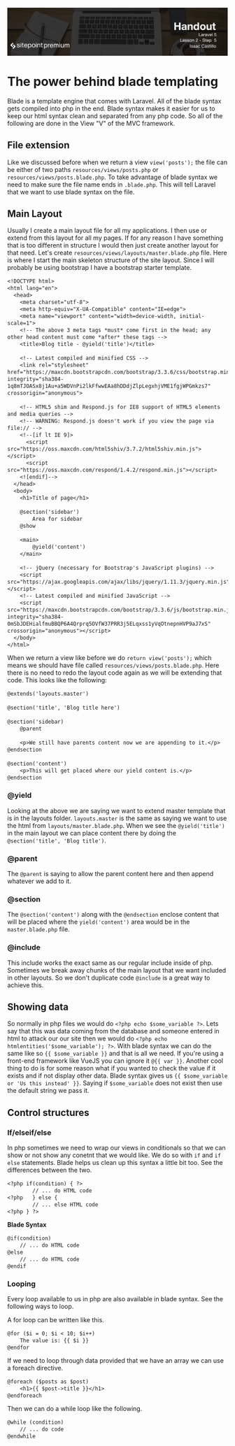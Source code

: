 ![](headings/2.5.png)

# The power behind blade templating

Blade is a template engine that comes with Laravel. All of the blade syntax gets compiled into php in the end. Blade syntax makes it easier for us to keep our html syntax clean and separated from any php code. So all of the following are done in the View "V" of the MVC framework.

## File extension

Like we discussed before when we return a view `view('posts');` the file can be either of two paths `resources/views/posts.php` or `resources/views/posts.blade.php`. To take advantage of blade syntax we need to make sure the file name ends in `.blade.php`. This will tell Laravel that we want to use blade syntax on the file.

## Main Layout

Usually I create a main layout file for all my applications. I then use or extend from this layout for all my pages. If for any reason I have something that is too different in structure I would then just create another layout for that need. Let's create `resources/views/layouts/master.blade.php` file. Here is where I start the main skeleton structure of the site layout. Since I will probably be using bootstrap I have a bootstrap starter template.

```
<!DOCTYPE html>
<html lang="en">
  <head>
    <meta charset="utf-8">
    <meta http-equiv="X-UA-Compatible" content="IE=edge">
    <meta name="viewport" content="width=device-width, initial-scale=1">
    <!-- The above 3 meta tags *must* come first in the head; any other head content must come *after* these tags -->
    <title>Blog title - @yield('title')</title>

    <!-- Latest compiled and minified CSS -->
	<link rel="stylesheet" href="https://maxcdn.bootstrapcdn.com/bootstrap/3.3.6/css/bootstrap.min.css" integrity="sha384-1q8mTJOASx8j1Au+a5WDVnPi2lkFfwwEAa8hDDdjZlpLegxhjVME1fgjWPGmkzs7" crossorigin="anonymous">

    <!-- HTML5 shim and Respond.js for IE8 support of HTML5 elements and media queries -->
    <!-- WARNING: Respond.js doesn't work if you view the page via file:// -->
    <!--[if lt IE 9]>
      <script src="https://oss.maxcdn.com/html5shiv/3.7.2/html5shiv.min.js"></script>
      <script src="https://oss.maxcdn.com/respond/1.4.2/respond.min.js"></script>
    <![endif]-->
  </head>
  <body>
    <h1>Title of page</h1>

    @section('sidebar')
    	Area for sidebar
    @show

    <main>
    	@yield('content')
    </main>

    <!-- jQuery (necessary for Bootstrap's JavaScript plugins) -->
    <script src="https://ajax.googleapis.com/ajax/libs/jquery/1.11.3/jquery.min.js"></script>
    <!-- Latest compiled and minified JavaScript -->
	<script src="https://maxcdn.bootstrapcdn.com/bootstrap/3.3.6/js/bootstrap.min.js" integrity="sha384-0mSbJDEHialfmuBBQP6A4Qrprq5OVfW37PRR3j5ELqxss1yVqOtnepnHVP9aJ7xS" crossorigin="anonymous"></script>
  </body>
</html>
```

When we return a view like before we do `return view('posts');` which means we should have file called `resources/views/posts.blade.php`. Here there is no need to redo the layout code again as we will be extending that code. This looks like the following:

```
@extends('layouts.master')

@section('title', 'Blog title here')

@section('sidebar)
	@parent

	<p>We still have parents content now we are appending to it.</p>
@endsection

@section('content')
	<p>This will get placed where our yield content is.</p>
@endsection
```

### @yield

Looking at the above we are saying we want to extend master template that is in the layouts folder. `layouts.master` is the same as saying we want to use the html from `layouts/master.blade.php`. When we see the `@yield('title')` in the main layout we can place content there by doing the `@section('title', 'Blog title')`.

### @parent

The `@parent` is saying to allow the parent content here and then append whatever we add to it.

### @section

The `@section('content')` along with the `@endsection` enclose content that will be placed where the `yield('content')` area would be in the `master.blade.php` file.

### @include

This include works the exact same as our regular include inside of php. Sometimes we break away chunks of the main layout that we want included in other layouts. So we don't duplicate code `@include` is a great way to achieve this.

## Showing data

So normally in php files we would do `<?php echo $some_variable ?>`. Lets say that this was data coming from the database and someone entered in html to attack our our site then we would do `<?php echo htmlentities('$some_variable'); ?>`. With blade syntax we can do the same like so `{{ $some_variable }}` and that is all we need. If you're using a front-end framework like VueJS you can ignore it `@{{ var }}`. Another cool thing to do is for some reason what if you wanted to check the value if it exists and if not display other data. Blade syntax gives us `{{ $some_variable or 'Us this instead' }}`. Saying if `$some_variable` does not exist then use the default string we pass it.

## Control structures

### If/elseif/else

In php sometimes we need to wrap our views in conditionals so that we can show or not show any conetnt that we would like. We do so with `if` and `if else` statements. Blade helps us clean up this syntax a little bit too. See the differences between the two.

```
<?php if(condition) { ?>
		// ... do HTML code
<?php	} else {
		// ... else HTML code
<?php } ?>
```

__Blade Syntax__

```
@if(condition)
	// ... do HTML code
@else
	// ... do HTML code
@endif
```

### Looping

Every loop available to us in php are also available in blade syntax. See the following ways to loop.

A for loop can be written like this.

```
@for ($i = 0; $i < 10; $i++)
    The value is: {{ $i }}
@endfor
```

If we need to loop through data provided that we have an array we can use a foreach directive.

```
@foreach ($posts as $post)
    <h1>{{ $post->title }}</h1>
@endforeach
```

Then we can do a while loop like the following.

```
@while (condition)
    // ... do code
@endwhile
```